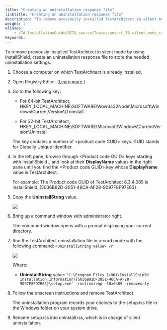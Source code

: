 ```yaml
--- 
title: "Creating an uninstallation response file"
linktitle: "Creating an uninstallation response file"
description: "To remove previously installed TestArchitect in silent mode by using InstallShield, create an uninstallation response file to store the needed uninstallation settings."
weight: 1
aliases: 
    - /TA_InstallationGuide/DITA_source/Topics/uninst_TA_silent_mode_creating_response_file.html
keywords: 
---
```


To remove previously installed TestArchitect in silent mode by using InstallShield, create an uninstallation response file to store the needed uninstallation settings.

1.  Choose a computer on which TestArchitect is already installed.

2.  Open Registry Editor. \([Learn more](https://support.microsoft.com/en-au/help/4027573/windows-open-registry-editor-in-windows-10).\)

3.  Go to the following key:

    -   For 64-bit TestArchitect, HKEY\_LOCAL\_MACHINE\\SOFTWARE\\Wow6432Node\\Microsoft\\Windows\\CurrentVersion\\U ninstall.

    -   For 32-bit TestArchitect, HKEY\_LOCAL\_MACHINE\\SOFTWARE\\Microsoft\\Windows\\CurrentVersion\\Uninstall

    The key contains a number of <product code GUID\> keys. GUID stands for Globally Unique Identifier.

4.  In the left pane, browse through <Product code GUID\> keys starting with InstallShield \_ and look at their **DisplayName** values in the right pane until you find the <Product code GUID\> key whose **DisplayName** value is TestArchitect.

    For example: The Product code GUID of TestArchitect 8.3.4.065 is InstallShield\_\{5036B92D-2051-46CA-AF28-9097F8F97E63\}.

5.  Copy the **UninstallString** value.

    ![](/images/TA_InstallationGuide/DITA_source/Images/UninstallString.png)

6.  Bring up a command window with administrator right.

    The command window opens with a prompt displaying your current directory.

7.  Run the TestArchitect uninstallation file in record mode with the following command: `<UninstallString value> /r`

    ![](/images/TA_InstallationGuide/DITA_source/Images/Cmd%20-%20create%20uninstallation%20response%20file.png)

    Where:

    -   **UninstallString** value: `"C:\Program Files (x86)\InstallShield Installation Information\{5036B92D-2051-46CA-AF28-9097F8F97E63}\setup.exe" -runfromtemp -l0x0409 -removeonly`
8.  Follow the onscreen instructions and remove TestArchitect.

    The uninstallation program records your choices to the setup.iss file in the Windows folder on your system drive.

9.  Rename setup.iss into uninstall.iss, which is in charge of silent uninstallation.



